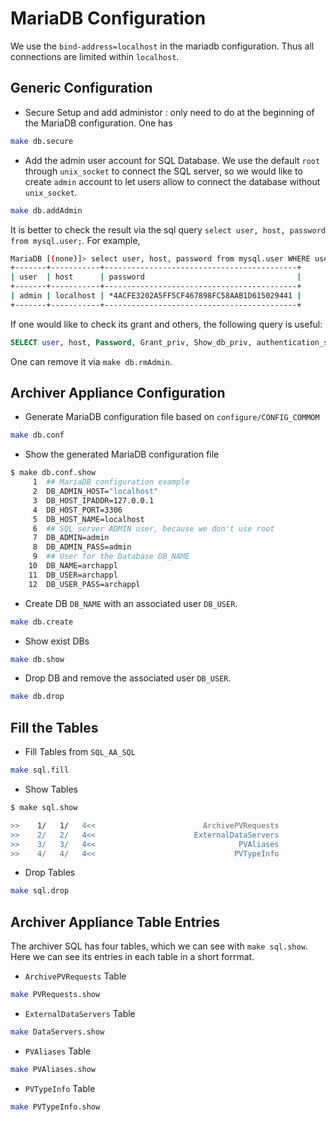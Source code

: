 # MariaDB Configuration

We use the `bind-address=localhost` in the mariadb configuration. Thus all connections are limited within `localhost`.

## Generic Configuration

* Secure Setup and add administor : only need to do at the beginning of the MariaDB configuration. One has

```bash
make db.secure
```

* Add the admin user account for SQL Database. We use the default `root` through `unix_socket` to connect the SQL server, so we would like to create `admin` account to let users allow to connect the database without `unix_socket`.

```bash
make db.addAdmin
```

It is better to check the result via the sql query `select user, host, password from mysql.user;`. For example,

```bash
MariaDB [(none)]> select user, host, password from mysql.user WHERE user = 'admin';
+-------+-----------+-------------------------------------------+
| user  | host      | password                                  |
+-------+-----------+-------------------------------------------+
| admin | localhost | *4ACFE3202A5FF5CF467898FC58AAB1D615029441 |
+-------+-----------+-------------------------------------------+
```

If one would like to check its grant and others, the following query is useful:

```sql
SELECT user, host, Password, Grant_priv, Show_db_priv, authentication_string, default_role, is_role FROM mysql.user;
```

One can remove it via `make db.rmAdmin`.

## Archiver Appliance Configuration

* Generate MariaDB configuration file based on `configure/CONFIG_COMMOM`

```bash
make db.conf
```

* Show the generated MariaDB configuration file

```bash
$ make db.conf.show
     1  ## MariaDB configuration example
     2  DB_ADMIN_HOST="localhost"
     3  DB_HOST_IPADDR=127.0.0.1
     4  DB_HOST_PORT=3306
     5  DB_HOST_NAME=localhost
     6  ## SQL server ADMIN user, because we don't use root
     7  DB_ADMIN=admin
     8  DB_ADMIN_PASS=admin
     9  ## User for the Database DB_NAME
    10  DB_NAME=archappl
    11  DB_USER=archappl
    12  DB_USER_PASS=archappl
```

* Create DB `DB_NAME` with an associated user `DB_USER`.

```bash
make db.create
```

* Show exist DBs

```bash
make db.show
```

* Drop DB and remove the associated user `DB_USER`.

```bash
make db.drop
```

## Fill the Tables

* Fill Tables from `SQL_AA_SQL`

```bash
make sql.fill
```

* Show Tables

```bash
$ make sql.show

>>    1/   1/   4<<                        ArchivePVRequests
>>    2/   2/   4<<                      ExternalDataServers
>>    3/   3/   4<<                                PVAliases
>>    4/   4/   4<<                               PVTypeInfo
```

* Drop Tables

```bash
make sql.drop
```


## Archiver Appliance Table Entries

The archiver SQL has four tables, which we can see with `make sql.show`. Here we can see its entries in each table in a short forrmat.

* `ArchivePVRequests` Table

```bash
make PVRequests.show
```

* `ExternalDataServers` Table

```bash
make DataServers.show
```

* `PVAliases` Table

```bash
make PVAliases.show
```

* `PVTypeInfo` Table

```bash
make PVTypeInfo.show
```


